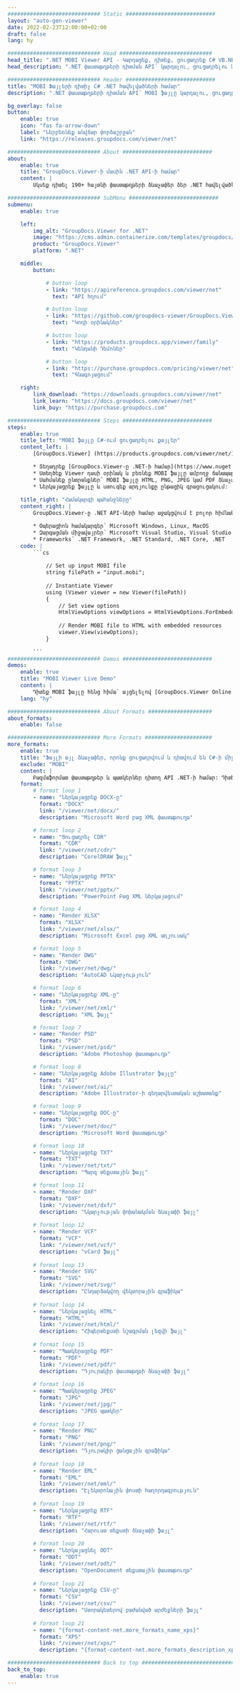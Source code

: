```yaml
---
############################# Static ############################
layout: "auto-gen-viewer"
date: 2022-02-23T12:00:00+02:00
draft: false
lang: hy

############################# Head #############################
head_title: ".NET MOBI Viewer API - Կարդացեք, դիտեք, ցուցադրեք C# VB.NET-ում"
head_description: ".NET փաստաթղթերի դիտման API՝ կարդալու, ցուցադրելու և ցուցադրելու MOBI ցանկացած տեսակի C#, ASP.NET, VB.NET և .NET Core հավելվածներում:"

############################# Header ############################
title: "MOBI Ֆայլերի դիտիչ C# .NET հավելվածների համար" 
description: ".NET փաստաթղթերի դիտման API՝ MOBI ֆայլը կարդալու, ցուցադրելու և ցուցադրելու ցանկացած տեսակի C#, ASP.NET, VB.NET և .NET Core հավելվածներում: Դիտեք մատուցված ֆայլերը իրական ձևաչափմամբ և դասավորությամբ HTML5, PDF կամ որպես պատկեր՝ օգտագործելով կոդի մի քանի տող:" 

bg_overlay: false
button:
    enable: true
    icon: "fas fa-arrow-down"
    label: "Ներբեռնեք անվճար փորձաշրջան"
    link: "https://releases.groupdocs.com/viewer/net"

############################# About ############################
about:
    enable: true
    title: "GroupDocs.Viewer-ի մասին .NET API-ի համար" 
    content: |
        Սկսեք դիտել 190+ հայտնի փաստաթղթերի ձևաչափեր ձեր .NET հավելվածներում՝ օգտագործելով GroupDocs.Viewer-ը .NET API-ների համար՝ ավելացնելով մի քանի տող կոդ: Մշակողները կարող են հեշտությամբ ցուցադրել PDF, Word Processing, Excel Spreadsheet, Presentation, Visio, Project, Outlook և շատ այլ հայտնի փաստաթղթերի ձևաչափեր HTML5, պատկերի կամ PDF ռեժիմներում: Փաստաթղթի մատուցումը արագ է, նույնական է սկզբնական սկզբնաղբյուր ֆայլին, և այն չի պահանջում լրացուցիչ ծրագրակազմի կամ այլ արտաքին գրադարանների տեղադրում:

############################# SubMenu ############################
submenu:
    enable: true

    left:
        img_alt: "GroupDocs.Viewer for .NET"
        image: "https://cms.admin.containerize.com/templates/groupdocs/images/product-logos/90x90-noborder/groupdocs-viewer-net.png"
        product: "GroupDocs.Viewer"
        platform: ".NET"

    middle:
        button:

            # button loop
            - link: "https://apireference.groupdocs.com/viewer/net"
              text: "API հղում"

            # button loop
            - link: "https://github.com/groupdocs-viewer/GroupDocs.Viewer-for-.NET"
              text: "Կոդի օրինակներ"

            # button loop
            - link: "https://products.groupdocs.app/viewer/family"
              text: "Կենդանի Դեմոներ"

            # button loop
            - link: "https://purchase.groupdocs.com/pricing/viewer/net"
              text: "Գնագոյացում"

    right:
        link_download: "https://downloads.groupdocs.com/viewer/net"
        link_learn: "https://docs.groupdocs.com/viewer/net"
        link_buy: "https://purchase.groupdocs.com"

############################# Steps ############################
steps:
    enable: true
    title_left: "MOBI ֆայլը C#-ում ցուցադրելու քայլեր" 
    content_left: |
        [GroupDocs.Viewer] (https://products.groupdocs.com/viewer/net/) միջոցով դուք կարող եք մի քանի քայլով թարգմանել MOBI-ը HTML, JPEG, PNG կամ PDF:

        * Տեղադրեք [GroupDocs.Viewer-ը .NET-ի համար](https://www.nuget.org/packages/groupdocs.viewer)՝ օգտագործելով ձեր սիրելի փաթեթների կառավարիչը: 
        * Ստեղծեք Viewer դասի օրինակ և բեռնեք MOBI ֆայլը ամբողջ ճանապարհով: 
        * Սահմանեք ընտրանքներ՝ MOBI ֆայլը HTML, PNG, JPEG կամ PDF ձևաչափով վերածելու համար: 
        * Ներկայացրեք ֆայլը և ստուգեք արդյունքը ընթացիկ գրացուցակում: 
        
    title_right: "Համակարգի պահանջները" 
    content_right: |
        GroupDocs.Viewer-ը .NET API-ների համար աջակցվում է բոլոր հիմնական հարթակներում և օպերացիոն համակարգերում: Նախքան ստորև նշված կոդը գործարկելը, համոզվեք, որ ձեր համակարգում տեղադրված են հետևյալ նախադրյալները.

        * Օպերացիոն համակարգեր՝ Microsoft Windows, Linux, MacOS 
        * Զարգացման միջավայրեր՝ Microsoft Visual Studio, Visual Studio Code, .NET CLI 
        * Frameworks՝ .NET Framework, .NET Standard, .NET Core, .NET 
    code: |
        ```cs
                        
            // Set up input MOBI file
            string filePath = "input.mobi";
        
            // Instantiate Viewer
            using (Viewer viewer = new Viewer(filePath))
            {
            	// Set view options 
            	HtmlViewOptions viewOptions = HtmlViewOptions.ForEmbeddedResources();
                    
            	// Render MOBI file to HTML with embedded resources
            	viewer.View(viewOptions);
            }
             
        ```
############################# Demos ############################
demos:
    enable: true
    title: "MOBI Viewer Live Demo"
    content: |
        Դիտեք MOBI ֆայլը հենց հիմա՝ այցելելով [GroupDocs.Viewer Online Apps](https://products.groupdocs.app/viewer/mobi) կայքը:
    lang: "hy"

############################# About Formats ####################
about_formats:
    enable: false

############################# More Formats #####################
more_formats:
    enable: true
    title: "Ֆայլի այլ ձևաչափեր, որոնք ցուցադրվում և դիտվում են C#-ի միջոցով"
    exclude: "MOBI"
    content: |
        Բազմաֆորմատ փաստաթղթեր և պատկերներ դիտող API .NET-ի համար: Դիտեք ստորև ներկայացված ֆայլերի հայտնի ձևաչափերից մի քանիսը առանց արտաքին դիտողների:
    format: 
        # format loop 1
        - name: "Ներկայացրեք DOCX-ը"
          format: "DOCX"
          link: "/viewer/net/docx/"
          description: "Microsoft Word բաց XML փաստաթուղթ" 

        # format loop 2
        - name: "Ցուցադրել CDR" 
          format: "CDR"
          link: "/viewer/net/cdr/"
          description: "CorelDRAW ֆայլ" 

        # format loop 3
        - name: "Ներկայացրեք PPTX"
          format: "PPTX"
          link: "/viewer/net/pptx/"
          description: "PowerPoint Բաց XML ներկայացում" 

        # format loop 4
        - name: "Render XLSX"
          format: "XLSX"
          link: "/viewer/net/xlsx/"
          description: "Microsoft Excel բաց XML աղյուսակ" 

        # format loop 5
        - name: "Render DWG"
          format: "DWG"
          link: "/viewer/net/dwg/"
          description: "AutoCAD Նկարչություն"

        # format loop 6
        - name: "Ներկայացրեք XML-ը"
          format: "XML"
          link: "/viewer/net/xml/"
          description: "XML ֆայլ"

        # format loop 7
        - name: "Render PSD"
          format: "PSD"
          link: "/viewer/net/psd/"
          description: "Adobe Photoshop փաստաթուղթ"

        # format loop 8
        - name: "Ներկայացրեք Adobe Illustrator ֆայլը"
          format: "AI"
          link: "/viewer/net/ai/"
          description: "Adobe Illustrator-ի գեղարվեստական ​​աշխատանք"

        # format loop 9
        - name: "Ներկայացրեք DOC-ը"
          format: "DOC"
          link: "/viewer/net/doc/"
          description: "Microsoft Word փաստաթուղթ" 

        # format loop 10
        - name: "Ներկայացրեք TXT" 
          format: "TXT"
          link: "/viewer/net/txt/"
          description: "Պարզ տեքստային ֆայլ" 

        # format loop 11
        - name: "Render DXF" 
          format: "DXF"
          link: "/viewer/net/dxf/"
          description: "Նկարչության փոխանակման ձևաչափի ֆայլ"  
          
        # format loop 12
        - name: "Render VCF"
          format: "VCF"
          link: "/viewer/net/vcf/"
          description: "vCard ֆայլ"  
              
        # format loop 13
        - name: "Render SVG"
          format: "SVG"
          link: "/viewer/net/svg/"
          description: "Ընդարձակվող վեկտորային գրաֆիկա" 
          
        # format loop 14
        - name: "Ներկայացնել HTML"
          format: "HTML"
          link: "/viewer/net/html/"
          description: "Հիպերտեքստի նշագրման լեզվի ֆայլ" 
          
        # format loop 15
        - name: "Պատկերացրեք PDF"
          format: "PDF"
          link: "/viewer/net/pdf/"
          description: "Դյուրակիր փաստաթղթի ձևաչափի ֆայլ"
          
        # format loop 16
        - name: "Պատկերացրեք JPEG"
          format: "JPG"
          link: "/viewer/net/jpg/"
          description: "JPEG պատկեր"
          
        # format loop 17
        - name: "Render PNG"
          format: "PNG"
          link: "/viewer/net/png/"
          description: "Դյուրակիր ցանցային գրաֆիկա" 
          
        # format loop 18
        - name: "Render EML"
          format: "EML"
          link: "/viewer/net/eml/"
          description: "Էլեկտրոնային փոստի հաղորդագրություն" 
          
        # format loop 19
        - name: "Ներկայացրեք RTF"
          format: "RTF"
          link: "/viewer/net/rtf/"
          description: "Հարուստ տեքստի ձևաչափի ֆայլ" 
          
        # format loop 20
        - name: "Ներկայացնել ODT"
          format: "ODT"
          link: "/viewer/net/odt/"
          description: "OpenDocument տեքստային փաստաթուղթ" 
          
        # format loop 21
        - name: "Ներկայացրեք CSV-ը"
          format: "CSV"
          link: "/viewer/net/csv/"
          description: "Ստորակետերով բաժանված արժեքների ֆայլ" 
          
        # format loop 21
        - name: "{format-content-net.more_formats_name_xps}"
          format: "XPS"
          link: "/viewer/net/xps/"
          description: "{format-content-net.more_formats_description_xps}" 

############################# Back to top ###############################
back_to_top:
    enable: true
---
```

